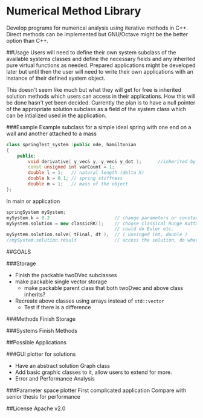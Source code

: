 Numerical Method Library 
============
Develop programs for numerical analysis using iterative methods in C++.  Direct methods can be implemented but GNU/Octave might be the better option than C++.

##Usage
Users will need to define their own system subclass of the available systems classes and define the necessary fields and any inherited pure virtual functions as needed.  Prepared applications might be developed later but until then the user will need to write their own applications with an instance of their defined system object.

This doesn't seem like much but what they will get for free is inherited solution methods which users can access in their applications.  How this will be done hasn't yet been decided.  Currently the plan is to have a null pointer of the appropriate solution subclass as a field of the system class which can be intialized used in the application.

###Example
Example subclass for a simple ideal spring with one end on a wall and another attached to a mass
```CPP
class springTest_system	:public ode, hamiltonian
{
	public:
		void derivative( y_vec& y, y_vec& y_dot );		//inherited by ODE needed for the solution
		const unsigned int varCount = 1;
		double l = 1;	// natural length (delta X)
		double k = 0.1; // spring stiffness
		double m = 1;	// mass of the object
};
```
In main or application
```CPP
springSystem mySystem;
mySystem.k = 0.2						// change parameters or constants
mySystem.solution = new classicRK();	// choose classical Runge Kutta method
										// could do Euler etc.
mySystem.solution.solve( tFinal, dt );	// ( unsinged int, double )
//mySystem.solution.result				// access the solution, do what you want with it
```

##GOALS

###Storage
- Finish the packable twoDVec subclasses 
- make packable single vector storage
	* make packable parent class that both twoDvec and above class inherits?
- Recreate above classes using arrays instead of `std::vector`
	* Test if there is a difference

###Methods 
Finish Storage

###Systems
Finish Methods

##Possible Applications

###GUI plotter for solutions
- Have an abstract solution Graph class
- Add basic graphic classes to it, allow users to extend for more.
- Error and Performance Analysis

###Parameter space plotter
First complicated application
Compare with senior thesis for performance

##License
Apache v2.0
